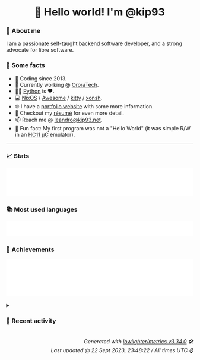<!-- README template, populated using this action:
     https://github.com/kip93/kip93/blob/main/.github/workflows/readme.yml. -->

<h1 align="center">👋 Hello world! I'm @kip93</h1> <!-- LOGIN => username -->

### 👤 About me

I am a passionate self-taught backend software developer, and a strong advocate for libre software.


### 💬 Some facts

* 📅 Coding since 2013.
* 💼 Currently working @ [OroraTech](https://ororatech.com/).
* 👨‍💻 [Python](https://github.com/search?q=user%3Akip93&l=python) is ❤️. <!-- LOGIN => username -->
* 💻 [NixOS](https://github.com/NixOS/) /
     [Awesome](https://github.com/awesomeWM/) /
     [kitty](https://github.com/kovidgoyal/kitty/) /
     [xonsh](https://github.com/xonsh/).
* 🌐 I have a [portfolio website](https://kip93.net/) with some more information.
* 📝 Checkout my [résumé](https://kip93.net/resume/) for even more detail.
* 📫 Reach me @ [leandro@kip93.net](mailto:leandro@kip93.net).
* 🎲 Fun fact: My first program was not a "Hello World" (it was simple R/W in an [HC11 µC](https://en.wikipedia.org/wiki/68HC11) emulator).


-----------------------------------------------------------------------------------------------------------------------


### 📈 Stats

![](./stats.svg)


### 📚 Most used languages <!-- by percentage, in decreasing order -->

![](./languages.svg)


### 🏅 Achievements

![](./achievements.svg)


<details> <!-- Last activity -->
<!-- Almost verbatim copy of https://github.com/lowlighter/metrics/blob/latest/source/templates/markdown/partials/activity.ejs, but restructured to be foldable. -->
<summary><h3>📰 Recent activity</h3></summary>

* ➡️ Pushed 2 commits in [kip93/nixplusplus](https://github.com/kip93/nixplusplus) on branch `main`
  * [#b5922fc](https://github.com/kip93/nixplusplus/commit/b5922fc) Add a &#34;server&#34; NixOS module
  * [#724aed8](https://github.com/kip93/nixplusplus/commit/724aed8) Update flake-compat url
  * *On 22 Sept 2023, 22:02:02*
* ➡️ Pushed 5 commits in [kip93/nixplusplus](https://github.com/kip93/nixplusplus) on branch `main`
  * [#8e57d97](https://github.com/kip93/nixplusplus/commit/8e57d97) Reduce expectations
  * [#1fd749f](https://github.com/kip93/nixplusplus/commit/1fd749f) Add SSH module
  * [#9457a89](https://github.com/kip93/nixplusplus/commit/9457a89) Fix accidental removal
  * [#1e1d3d2](https://github.com/kip93/nixplusplus/commit/1e1d3d2) Add even more strict overrides
  * [#4d3c049](https://github.com/kip93/nixplusplus/commit/4d3c049) Better overrides
  * *On 22 Sept 2023, 20:01:46*
* 🌟 Starred [logseq/logseq](https://github.com/logseq/logseq)
  * *On 22 Sept 2023, 17:09:17*
* 💬 Commented on [#79 Non-github flakes?](https://github.com/DeterminateSystems/flakehub-push/issues/79) from [DeterminateSystems/flakehub-push](https://github.com/DeterminateSystems/flakehub-push)
  * *On 21 Sept 2023, 18:07:19*
</details>


<h6 align="right"><em>
    Generated with <a href="https://github.com/lowlighter/metrics/tree/latest/">lowlighter/metrics v3.34.0</a> 🛠️<br> <!-- VERSION => MAJOR.minor.patch -->
    Last updated @ 22 Sept 2023, 23:48:22 / All times UTC ⌚ <!-- meta.generated => DD/MM/YYYY, hh:mm -->
</em></h6>
